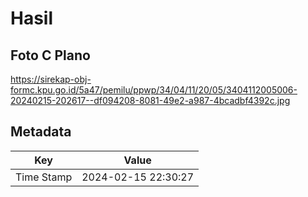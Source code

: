 # Hasil

## Foto C Plano

https://sirekap-obj-formc.kpu.go.id/5a47/pemilu/ppwp/34/04/11/20/05/3404112005006-20240215-202617--df094208-8081-49e2-a987-4bcadbf4392c.jpg


## Metadata

| Key        | Value               |
| ---------- | ------------------- |
| Time Stamp | 2024-02-15 22:30:27 |



